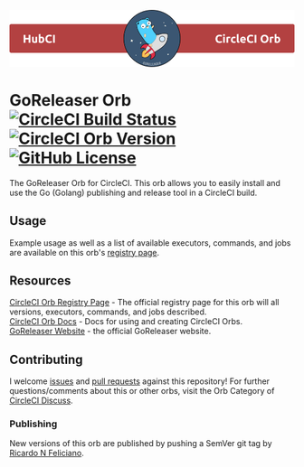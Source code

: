 ![GoReleaser Orb Logo](./img/header.png)

# GoReleaser Orb [![CircleCI Build Status](https://circleci.com/gh/hubci/goreleaser-orb.svg?style=shield "CircleCI Build Status")](https://circleci.com/gh/hubci/goreleaser-orb) [![CircleCI Orb Version](https://badges.circleci.com/orb/hubci/goreleaser.svg)][reg-page] [![GitHub License](https://img.shields.io/badge/license-MIT-lightgrey.svg)](https://github.com/hubci/goreleaser-orb/blob/master/LICENSE)

The GoReleaser Orb for CircleCI.
This orb allows you to easily install and use the Go (Golang) publishing and release tool in a CircleCI build.


## Usage

Example usage as well as a list of available executors, commands, and jobs are available on this orb's [registry page][reg-page].


## Resources

[CircleCI Orb Registry Page][reg-page] - The official registry page for this orb will all versions, executors, commands, and jobs described.  
[CircleCI Orb Docs](https://circleci.com/docs/2.0/orb-intro/#section=configuration) - Docs for using and creating CircleCI Orbs.  
[GoReleaser Website](https://goreleaser.com/) - the official GoReleaser website.


## Contributing

I welcome [issues](https://github.com/hubci/goreleaser-orb/issues) and [pull requests](https://github.com/hubci/goreleaser-orb/pulls) against this repository!
For further questions/comments about this or other orbs, visit the Orb Category of [CircleCI Discuss](https://discuss.circleci.com/c/orbs).

### Publishing
New versions of this orb are published by pushing a SemVer git tag by [Ricardo N Feliciano](https://github.com/FelicianoTech).



[reg-page]: https://circleci.com/orbs/registry/orb/hubci/goreleaser
